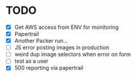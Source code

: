 TODO
====

- [x] Get AWS access from ENV for monitoring
- [x] Papertrail
- [x] Another Packer run...
- [ ] JS error posting images in production
- [ ] weird dup image selectors when error on form
- [ ] test as a user
- [x] 500 reporting via papertrail
